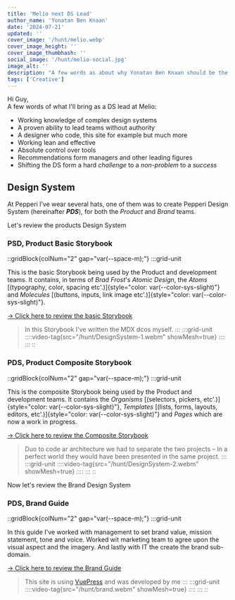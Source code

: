 ```yaml
---
title: 'Melio next DS Lead'
author_name: 'Yonatan Ben Knaan'
date: '2024-07-21'
updated: ''
cover_image: '/hunt/melio.webp'
cover_image_height: ''
cover_image_thumbhash: ''
social_image: '/hunt/melio-social.jpg'
image_alt: ''
description: "A few words as about why Yonatan Ben Knaan should be the Melio's next Design Systems Lead"
tags: ['Creative']
---
```

Hi Guy,  
A few words of what I'll bring as a DS lead at Melio:

- Working knowledge of complex design systems
- A proven ability to lead teams without authority 
- A designer who code, this site for example but much more
- Working lean and effective 
- Absolute control over tools
- Recommendations form managers and other leading figures 
- Shifting the DS form a hard *challenge* to a *non-problem* to a *success*


## Design System

At Pepperi I’ve wear several hats, one of them was to create Pepperi Design System (hereinafter ***PDS***), for both the *Product* and *Brand* teams. 

Let's review the products Design System

### PSD, Product Basic Storybook 

::gridBlock{colNum="2" gap="var(--space-m);"}
:::grid-unit
  
This is the basic Storybook being used by the Product and development teams. It contains, in terms of *Brad Frost*'s *Atomic Design*, the *Atoms* [(typography, color, spacing etc'.)]{style="color: var(--color-sys-slight)"} and *Molecules* [(buttons, inputs, link image etc'.)]{style="color: var(--color-sys-slight)"}.

[→ Click here to review the basic Storybook](https://60ae3e9eff8e4c003b2f90d4-orunuhbrch.chromatic.com/?path=/docs/abstracts-shadows--shadows)

  > In this Storybook I've written the MDX dcos myself. 
:::
:::grid-unit
::::video-tag{src="/hunt/DesignSystem-1.webm" showMesh=true}
::::
:::
::

### PDS, Product Composite Storybook 

::gridBlock{colNum="2" gap="var(--space-m);"}
:::grid-unit
  
  This is the composite Storybook being used by the Product and development teams. It contains the *Organisms* [(selectors, pickers, etc'.)]{style="color: var(--color-sys-slight)"}, *Templates* [(lists, forms, layouts, editors, etc'.)]{style="color: var(--color-sys-slight)"} and *Pages* which are now a work in progress.

  [→ Click here to review the Composite Storybook](https://626ab62298ef5a004ac8cdea-fsmhdxxugw.chromatic.com/?path=/docs/pepperi-extended-level-composition--page)

  > Duo to code ar architecture we had to separate the two projects – In a perfect world they would have been presented in the same project.
:::
:::grid-unit
::::video-tag{src="/hunt/DesignSystem-2.webm" showMesh=true}
::::
:::
::

Now let's review the Brand Design System

### PDS, Brand Guide

::gridBlock{colNum="2" gap="var(--space-m);"}
:::grid-unit
  
  In this guide I've worked with management to set brand value, mission statement, tone and voice. Worked wit marketing team to agree upon the visual aspect and the imagery. And lastly with IT the create the brand sub-domain.

  [→ Click here to review the Brand Guide](https://brand.pepperi.com/)

  > This site is using [VuePress](https://vuepress.vuejs.org/) and was developed by me 
:::
:::grid-unit
::::video-tag{src="/hunt/brand.webm" showMesh=true}
::::
:::
::